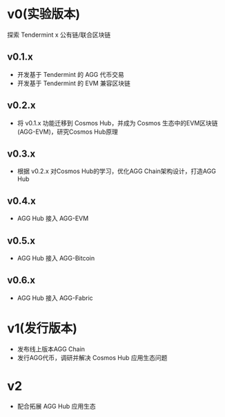 # v0(实验版本)

探索 Tendermint x 公有链/联合区块链


## v0.1.x

- 开发基于 Tendermint 的 AGG 代币交易
- 开发基于 Tendermint 的 EVM 兼容区块链

## v0.2.x

- 将 v0.1.x 功能迁移到 Cosmos Hub，并成为 Cosmos 生态中的EVM区块链(AGG-EVM)，研究Cosmos Hub原理

## v0.3.x

- 根据 v0.2.x 对Cosmos Hub的学习，优化AGG Chain架构设计，打造AGG Hub

## v0.4.x

- AGG Hub 接入 AGG-EVM

## v0.5.x

- AGG Hub 接入 AGG-Bitcoin

## v0.6.x

- AGG Hub 接入 AGG-Fabric

# v1(发行版本)

- 发布线上版本AGG Chain
- 发行AGG代币，调研并解决 Cosmos Hub 应用生态问题

# v2

- 配合拓展 AGG Hub 应用生态